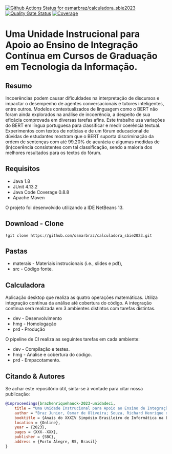 [![Github Actions Status for osmarbraz/calculadora_sbie2023](https://github.com/osmarbraz/calculadora_sbie2023/workflows/Integra%C3%A7%C3%A3o%20continua%20de%20Java%20com%20Maven/badge.svg)](https://github.com/osmarbraz/calculadora_sbie2023/actions) 
[![Quality Gate Status](https://sonarcloud.io/api/project_badges/measure?project=osmarbraz_calculadora_sbie2023&metric=alert_status)](https://sonarcloud.io/summary/new_code?id=osmarbraz_calculadora_sbie2023)
[![Coverage](https://sonarcloud.io/api/project_badges/measure?project=osmarbraz_calculadora_sbie2023&metric=coverage)](https://sonarcloud.io/component_measures?id=osmarbraz_calculadora_sbie2023&metric=coverage)

# Uma Unidade Instrucional para Apoio ao Ensino de Integração Contínua em Cursos de Graduação em Tecnologia da Informação.

## **Resumo**
Incoerências podem causar dificuldades na interpretação de discursos e impactar o desempenho de agentes conversacionais e tutores inteligentes, entre outros. Modelos contextualizados de linguagem como o BERT não foram ainda explorados na análise de incoerência, a despeito de sua eficácia comprovada em diversas tarefas afins. Este trabalho usa variações do BERT em língua portuguesa para classificar e medir coerência textual. Experimentos com textos de notícias e de um fórum educacional de dúvidas de estudantes mostram que o BERT suporta discriminação da ordem de sentenças com até 99,20% de acurácia e algumas medidas de (in)coerência consistentes com tal classificação, sendo a maioria dos melhores resultados para os textos do fórum. 

## **Requisitos**

* Java 1.8
* JUnit 4.13.2
* Java Code Coverage 0.8.8
* Apache Maven

O projeto foi desenvolvido utilizando a IDE NetBeans 13.

## **Download - Clone**

```
!git clone https://github.com/osmarbraz/calculadora_sbie2023.git
```

## Pastas
* materais - Materiais instrucionais (i.e., slides e pdf),
* src - Código fonte.

## Calculadora

Aplicação desktop que realiza as quatro operações matemáticas. 
Utiliza integração contínua da análise até cobertura do código.
A integração continua será realizada em 3 ambientes distintos com tarefas distintas.
- dev - Desenvolvimento
- hmg - Homologação
- prd - Produção

O pipeline de CI realiza as seguintes tarefas em cada ambiente:
- dev - Compilação e testes.
- hmg - Análise e cobertura do código.
- prd - Empacotamento.

## Citando & Autores

Se achar este repositório útil, sinta-se à vontade para citar nossa publicação:

```bibtex 
@inproceedings{brazhenriquehauck-2023-unidadeci,
    title = "Uma Unidade Instrucional para Apoio ao Ensino de Integração Contínua em Cursos de Graduação em Tecnologia da Informação.",
    author = "Braz Junior, Osmar de Oliveira; Souza, Richard Henrique de and Hauck, Jean C.R.",    
    booktitle = {Anais do XXXIV Simpósio Brasileiro de Informática na Educação},
    location = {Online},
    year = {2023},
    pages = {XXX--XXX},
    publisher = {SBC},
    address = {Porto Alegre, RS, Brasil}        
}
```